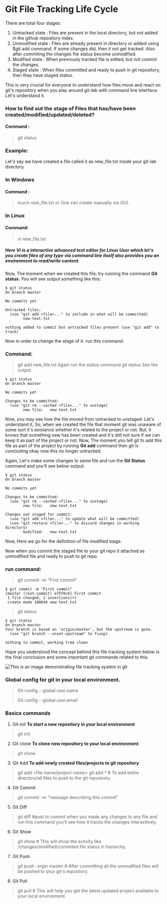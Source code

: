 # Git File Tracking Life Cycle
There are total four stages:
1. Untracked state : Files are present in the local directory, but not added in the github repository index.
2. Unmodified state : Files are already present in directory or added using $git add command. If some changes did, then it not get tracked. Also after commiting the      changes file status become unmodified.
3. Modified state : When previously tracked file is edited, but not commit the changes.
4. Staged state : When files committed and ready to push in git repository, then they have staged status.

This is very crucial for everyone to understand how files move and react on git's repository when you play around git-lab with command line interface. Let's understand it.

### How to find out the stage of Files that has/have been created/modified/updated/deleted?
#### Command :
> git status

### Example:
Let's say we have created a file called it as new_file.txt inside your git-lab directory.
### In Windows
#### Command :
> touch new_file.txt
or One can create manually via GUI.
### In Linux
#### Command:
> vi new_file.txt
##### Here Vi is a interactive advanced text editor for Linux User which let's you create files of any type via command line itself also provides you an environment to read/write content.

Now, The moment when we created this file; try running the command **Git status**. 
You will see output something like this:
```
$ git status
On branch master

No commits yet

Untracked files:
  (use "git add <file>..." to include in what will be committed)
        new-text.txt

nothing added to commit but untracked files present (use "git add" to track)
```
Now in order to change the stage of it. 
run this command.
### Command:
> git add new_file.txt
Again run the status command
> git status
See the output.
```
$ git status
On branch master

No commits yet

Changes to be committed:
  (use "git rm --cached <file>..." to unstage)
        new file:   new-text.txt

```

Now, you may see how the file moved from untracked to unstaged. 
Let's understand it, 
So, when we created the file that moment git was unaware of some sort it's existance whether it's related to the project or not. But, it knows that something new has been created and it's still not sure if we can keep it as part of the project or not. Now, The moment you tell git to add this file as part of the project by running **Git add** command then git is concluding okay now this no longer untracked.

Again, Let's make some changes to same file and run the **Git Status** command and you'll see below output. 
```
$ git status
On branch master

No commits yet

Changes to be committed:
  (use "git rm --cached <file>..." to unstage)
        new file:   new-text.txt

Changes not staged for commit:
  (use "git add <file>..." to update what will be committed)
  (use "git restore <file>..." to discard changes in working directory)
        modified:   new-text.txt
```
Now, Here we go for the definition of file modified stage.

Now when you commit the staged file to your git repo it attached as unmodified file and ready to push to git repo.
### run command:
> git commit -m "First commit"
```
$ git commit -m "First commit"
[master (root-commit) e75f6cb] First commit
 1 file changed, 2 insertions(+)
 create mode 100644 new-text.txt
```
> git status
```
$ git status
On branch master
Your branch is based on 'origin/master', but the upstream is gone.
  (use "git branch --unset-upstream" to fixup)

nothing to commit, working tree clean
```

Hope you understood the concept behind this file tracking system below is the final conclusion and some important git commands related to this.

![This is an image demonstrating file tracking system in git](https://git-scm.com/book/en/v2/images/lifecycle.png)

### Global config for git in your local environment.
>Git config --global user.name

>Git config --global user.email

### Basics commands
1. Git init **To start a new repository in your local environment**
>git init

2. Git clone **To clone new repository to your local environment**
>git clone

3. Git Add **To add newly created files/projects to git repository**
>git add <file-name/project-name>
>git add *  # To add entire directory/all files to push to the git reposiroty.

4. Git Commit
>git commit -m "message describing this commit" 

5. Git Diff
>git diff #post to commit when you made any changes to any file and run this command you'll see how it tracks the changes interactively.

6. Git Show
>git show # This will show the activity like /changes/modified/commited file status in hierarchy.

7. Git Push
>git push -orgin master # After committing all the unmodified files will be pushed to your git's repository.

8. Git Pull
>git pull # This will help you get the latest updated project available to your local environment.
